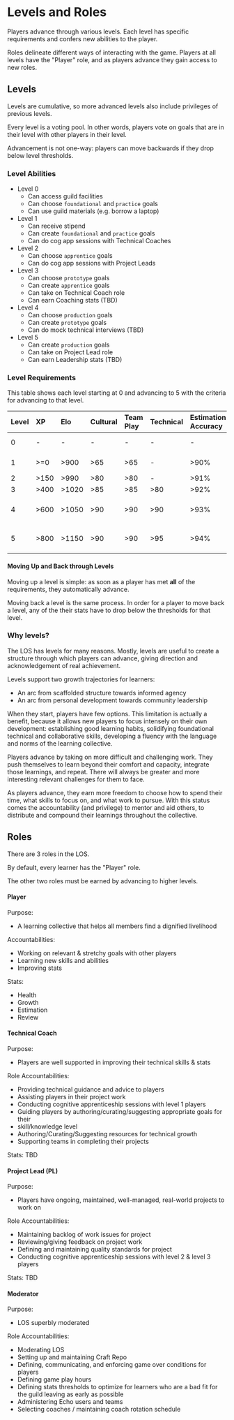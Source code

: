 # Levels and Roles

Players advance through various levels. Each level has specific requirements and confers new abilities to the player.

Roles delineate different ways of interacting with the game. Players at all levels have the "Player" role, and as players advance they gain access to new roles.

## Levels

Levels are cumulative, so more advanced levels also include privileges of previous levels.

Every level is a voting pool. In other words, players vote on goals that are in their level with other players in their level.

Advancement is not one-way: players can move backwards if they drop below level thresholds.

### Level Abilities

- Level 0
  - Can access guild facilities
  - Can choose `foundational` and `practice` goals
  - Can use guild materials (e.g. borrow a laptop)
- Level 1
  - Can receive stipend
  - Can create `foundational` and `practice` goals
  - Can do cog app sessions with Technical Coaches
- Level 2
  - Can choose `apprentice` goals
  - Can do cog app sessions with Project Leads
- Level 3
  - Can choose `prototype` goals
  - Can create `apprentice` goals
  - Can take on Technical Coach role
  - Can earn Coaching stats (TBD)
- Level 4
  - Can choose `production` goals
  - Can create `prototype` goals
  - Can do mock technical interviews (TBD)
- Level 5
  - Can create `production` goals
  - Can take on Project Lead role
  - Can earn Leadership stats (TBD)

### Level Requirements

This table shows each level starting at 0 and advancing to 5 with the criteria for advancing to that level.

| Level | XP   | Elo   | Cultural | Team Play | Technical | Estimation Accuracy | Other              |
|:------|:-----|:------|:---------|:----------|:----------|:--------------------|:-------------------|
| 0     | -    | -     | -        | -         | -         | -                   | enrolled in LG     |
| 1     | >=0  | >900  | >65      | >65       | -         | >90%                | joined a cohort    |
| 2     | >150 | >990  | >80      | >80       | -         | >91%                | -                  |
| 3     | >400 | >1020 | >85      | >85       | >80       | >92%                | -                  |
| 4     | >600 | >1050 | >90      | >90       | >90       | >93%                | ? coach stat (TBD) |
| 5     | >800 | >1150 | >90      | >90       | >95       | >94%                | ? coach stat (TBD) |


#### Moving Up and Back through Levels

Moving up a level is simple: as soon as a player has met **all** of the requirements, they automatically advance.

Moving back a level is the same process. In order for a player to move back a level, any of the their stats have to drop below the thresholds for that level.

### Why levels?

The LOS has levels for many reasons. Mostly, levels are useful to create a structure through which players can advance, giving direction and acknowledgement of real achievement.

Levels support two growth trajectories for learners:

- An arc from scaffolded structure towards informed agency
- An arc from personal development towards community leadership

When they start, players have few options. This limitation is actually a benefit, because it allows new players to focus intensely on their own development: establishing good learning habits, solidifying foundational technical and collaborative skills, developing a fluency with the language and norms of the learning collective.

Players advance by taking on more difficult and challenging work. They push themselves to learn beyond their comfort and capacity, integrate those learnings, and repeat. There will always be greater and more interesting relevant challenges for them to face.

As players advance, they earn more freedom to choose how to spend their time, what skills to focus on, and what work to pursue. With this status comes the accountability (and privilege) to mentor and aid others, to distribute and compound their learnings throughout the collective.

## Roles

There are 3 roles in the LOS.

By default, every learner has the "Player" role.

The other two roles must be earned by advancing to higher levels.

#### Player

Purpose:
- A learning collective that helps all members find a dignified livelihood

Accountabilities:

- Working on relevant & stretchy goals with other players
- Learning new skills and abilities
- Improving stats

Stats:
- Health
- Growth
- Estimation
- Review

#### Technical Coach

Purpose:
- Players are well supported in improving their technical skills & stats

Role Accountabilities:
- Providing technical guidance and advice to players
- Assisting players in their project work
- Conducting cognitive apprenticeship sessions with level 1 players
- Guiding players by authoring/curating/suggesting appropriate goals for their
- skill/knowledge level
- Authoring/Curating/Suggesting resources for technical growth
- Supporting teams in completing their projects

Stats: TBD

#### Project Lead (PL)

Purpose:
- Players have ongoing, maintained, well-managed, real-world projects to work on

Role Accountabilities:
- Maintaining backlog of work issues for project
- Reviewing/giving feedback on project work
- Defining and maintaining quality standards for project
- Conducting cognitive apprenticeship sessions with level 2 & level 3 players

Stats: TBD

#### Moderator

Purpose:
- LOS superbly moderated

Role Accountabilities:
- Moderating LOS
- Setting up and maintaining Craft Repo
- Defining, communicating, and enforcing game over conditions for players
- Defining game play hours
- Defining stats thresholds to optimize for learners who are a bad fit for the guild leaving as early as possible
- Administering Echo users and teams
- Selecting coaches / maintaining coach rotation schedule
